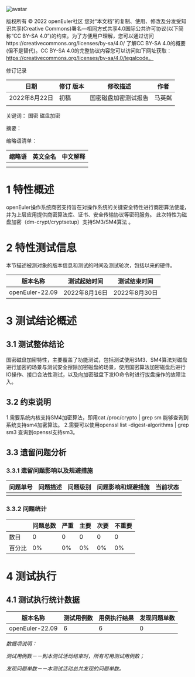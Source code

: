 ![avatar](../images/openEuler.png) 

版权所有 © 2022  openEuler社区
 您对“本文档”的复制、使用、修改及分发受知识共享(Creative Commons)署名—相同方式共享4.0国际公共许可协议(以下简称“CC BY-SA 4.0”)的约束。为了方便用户理解，您可以通过访问https://creativecommons.org/licenses/by-sa/4.0/ 了解CC BY-SA 4.0的概要 (但不是替代)。CC BY-SA 4.0的完整协议内容您可以访问如下网址获取：https://creativecommons.org/licenses/by-sa/4.0/legalcode。

修订记录

| 日期          | 修订   版本 | 修改描述             | 作者   |
| ------------- | ----------- | -------------------- | ------ |
| 2022年8月22日 | 初稿        | 国密磁盘加密测试报告 | 马英粼 |
|               |             |                      |        |

 关键词： 国密 磁盘加密



摘要：

 

缩略语清单：

| 缩略语 | 英文全名 | 中文解释 |
| ------ | -------- | -------- |
|        |          |          |
|        |          |          |

# 1     特性概述

openEuler操作系统商密支持旨在对操作系统的关键安全特性进行商密算法使能，并为上层应用提供商密算法库、证书、安全传输协议等密码服务。 此次特性为磁盘加密（dm-crypt/cryptsetup）支持SM3/SM4算法 。

# 2     特性测试信息

本节描述被测对象的版本信息和测试的时间及测试轮次，包括以来的硬件。

| 版本名称        | 测试起始时间  | 测试结束时间  |
| --------------- | ------------- | ------------- |
| openEuler-22.09 | 2022年8月16日 | 2022年8月30日 |


# 3     测试结论概述

## 3.1   测试整体结论

国密磁盘加密特性，主要覆盖了功能测试，包括测试使用SM3、SM4算法对磁盘进行加密的场景与测试安全擦除加密磁盘的场景，使用国密算法加密磁盘后进行IO操作、接口合法性测试，以及向加密磁盘下发IO命令时进行拔盘操作的故障注入。

## 3.2   约束说明

1.需要系统内核支持SM4加密算法，即用cat /proc/crypto | grep sm 能够查询到系统支持sm4加密算法。
2.需要可以使用openssl list -digest-algorithms | grep sm3 查询到openssl支持sm3。


## 3.3   遗留问题分析

### 3.3.1 遗留问题影响以及规避措施

| 问题单号 | 问题描述 | 问题级别 | 问题影响和规避措施 | 当前状态 |
| -------- | -------- | -------- | ------------------ | -------- |
|          |          |          |                    |          |

### 3.3.2 问题统计

|        | 问题总数 | 严重 | 主要 | 次要 | 不重要 |
| ------ | -------- | ---- | ---- | ---- | ------ |
| 数目   | 0        | 0    | 0    | 0    | 0      |
| 百分比 | 0%       | 0%   | 0%   | 0%   | 0%     |

# 4     测试执行

## 4.1   测试执行统计数据

| 版本名称        | 测试用例数 | 用例执行结果 | 发现问题单数 |
| --------------- | ---------- | ------------ | ------------ |
| openEuler-22.09 | 6          | 6            | 0            |


*数据项说明：*

*测试用例数－－到本测试活动结束时，所有可用测试用例数；*

*发现问题单数－－本测试活动总共发现的问题单数。*





 

 